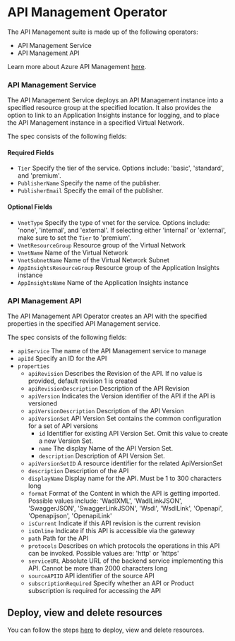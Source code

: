 # API Management Operator

The API Management suite is made up of the following operators:
* API Management Service
* API Management API

Learn more about Azure API Management [here](https://docs.microsoft.com/en-us/azure/api-management/api-management-key-concepts).

### API Management Service

The API Management Service deploys an API Management instance into a specified resource group at the specified location. It also provides the option to link to an Application Insights instance for logging, and to place the API Management instance in a specified Virtual Network.

The spec consists of the following fields:

#### Required Fields
* `Tier` Specify the tier of the service. Options include: 'basic', 'standard', and 'premium'.
* `PublisherName` Specify the name of the publisher.
* `PublisherEmail` Specify the email of the publisher.

#### Optional Fields
* `VnetType` Specify the type of vnet for the service. Options include: 'none', 'internal', and 'external'. If selecting either 'internal' or 'external', make sure to set the `Tier` to 'premium'.
* `VnetResourceGroup` Resource group of the Virtual Network
* `VnetName` Name of the Virtual Network
* `VnetSubnetName` Name of the Virtual Network Subnet
* `AppInsightsResourceGroup` Resource group of the Application Insights instance
* `AppInsightsName` Name of the Application Insights instance

### API Management API

The API Management API Operator creates an API with the specified properties in the specified API Management service.

The spec consists of the following fields:

* `apiService` The name of the API Management service to manage
* `apiId` Specify an ID for the API
* `properties`
   * `apiRevision` Describes the Revision of the API. If no value is provided, default revision 1 is created
   * `apiRevisionDescription` Description of the API Revision
   * `apiVersion`  Indicates the Version identifier of the API if the API is versioned
   * `apiVersionDescription` Description of the API Version
   * `apiVersionSet`  API Version Set contains the common configuration for a set of API versions
      * `id` Identifier for existing API Version Set. Omit this value to create a new Version Set.
      * `name` The display Name of the API Version Set.
      * `description` Description of API Version Set.
   * `apiVersionSetID` A resource identifier for the related ApiVersionSet
   * `description` Description of the API 
   * `displayName` Display name for the API. Must be 1 to 300 characters long
   * `format` Format of the Content in which the API is getting imported. Possible values include: 'WadlXML', 'WadlLinkJSON', 'SwaggerJSON', 'SwaggerLinkJSON', 'Wsdl', 'WsdlLink', 'Openapi', 'Openapijson', 'OpenapiLink'
   * `isCurrent` Indicate if this API revision is the current revision
   * `isOnline` Indicate if this API is accessible via the gateway
   * `path` Path for the API
   * `protocols` Describes on which protocols the operations in this API can be invoked. Possible values are: 'http' or 'https'
   * `serviceURL` Absolute URL of the backend service implementing this API. Cannot be more than 2000 characters long
   * `sourceAPIID` API identifier of the source API
   * `subscriptionRequired` Specify whether an API or Product subscription is required for accessing the API

## Deploy, view and delete resources

You can follow the steps [here](/docs/customresource.md) to deploy, view and delete resources.
